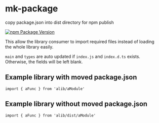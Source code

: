 # mk-package

copy package.json into dist directory for npm publish

[![npm Package Version](https://img.shields.io/npm/v/mk-package.svg?maxAge=2592000)](https://www.npmjs.com/package/mk-package)

This allow the library consumer to import required files instead of loading the whole library easily.

`main` and `types` are auto updated if `index.js` and `index.d.ts` exists.
Otherwise, the fields will be left blank.

## Example library with moved package.json
```
import { aFunc } from 'alib/aModule'
```

## Example library without moved package.json
```
import { aFunc } from 'alib/dist/aModule'
```
